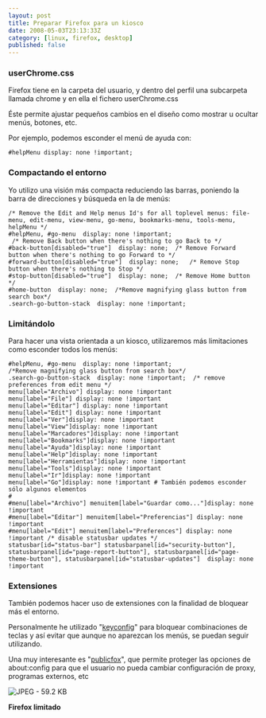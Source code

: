 ```yaml
---
layout: post
title: Preparar Firefox para un kiosco
date: 2008-05-03T23:13:33Z
category: [linux, firefox, desktop]
published: false
---
```


### userChrome.css 

Firefox tiene en la carpeta del usuario, y dentro del perfil una subcarpeta llamada chrome y en ella el fichero userChrome.css

Éste permite ajustar pequeños cambios en el diseño como mostrar u ocultar menús, botones, etc.

Por ejemplo, podemos esconder el menú de ayuda con:

    #helpMenu display: none !important; 

### Compactando el entorno 

Yo utilizo una visión más compacta reduciendo las barras, poniendo la barra de direcciones y búsqueda en la de menús:

    /* Remove the Edit and Help menus Id's for all toplevel menus: file-menu, edit-menu, view-menu, go-menu, bookmarks-menu, tools-menu, helpMenu */
    #helpMenu, #go-menu  display: none !important; 
     /* Remove Back button when there's nothing to go Back to */
    #back-button[disabled="true"]  display: none;  /* Remove Forward button when there's nothing to go Forward to */
    #forward-button[disabled="true"]  display: none;   /* Remove Stop button when there's nothing to Stop */
    #stop-button[disabled="true"]  display: none;  /* Remove Home button */
    #home-button  display: none;  /*Remove magnifying glass button from search box*/
    .search-go-button-stack  display: none !important; 

### Limitándolo 

Para hacer una vista orientada a un kiosco, utilizaremos más limitaciones como esconder todos los menús:

    #helpMenu, #go-menu  display: none !important; 
    /*Remove magnifying glass button from search box*/
    .search-go-button-stack  display: none !important;  /* remove preferences from edit menu */
    menu[label="Archivo"] display: none !important
    menu[label="File"] display: none !important
    menu[label="Editar"] display: none !important
    menu[label="Edit"] display: none !important
    menu[label="Ver"]display: none !important
    menu[label="View"]display: none !important
    menu[label="Marcadores"]display: none !important
    menu[label="Bookmarks"]display: none !important
    menu[label="Ayuda"]display: none !important
    menu[label="Help"]display: none !important
    menu[label="Herramientas"]display: none !important
    menu[label="Tools"]display: none !important
    menu[label="Ir"]display: none !important
    menu[label="Go"]display: none !important # También podemos esconder sólo algunos elementos
    #
    #menu[label="Archivo"] menuitem[label="Guardar como..."]display: none !important
    #menu[label="Editar"] menuitem[label="Preferencias"] display: none !important
    #menu[label="Edit"] menuitem[label="Preferences"] display: none !important /* disable statusbar updates */
    statusbar[id="status-bar"] statusbarpanel[id="security-button"], statusbarpanel[id="page-report-button"], statusbarpanel[id="page-theme-button"], statusbarpanel[id="statusbar-updates"]  display: none !important

### Extensiones 

También podemos hacer uso de extensiones con la finalidad de bloquear más el entorno.

Personalmente he utilizado "[keyconfig](https://addons.mozilla.org/es-ES/firefox/addon/6105)" para bloquear combinaciones de teclas y así evitar que aunque no aparezcan los menús, se puedan seguir utilizando.

Una muy interesante es "[publicfox](https://addons.mozilla.org/es-ES/firefox/addon/3911)", que permite proteger las opciones de about:config para que el usuario no pueda cambiar configuración de proxy, programas externos, etc

![JPEG - 59.2 KB](http://alufis35.uv.es/IMG/jpg/firefox-reducido.jpg)

**Firefox limitado**

